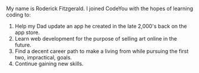 My name is Roderick Fitzgerald.
I joined CodeYou with the hopes of learning coding to:
1. Help my Dad update an app he created in the late 2,000's back on the app store.
2. Learn web development for the purpose of selling art online in the future.
3. Find a decent career path to make a living from while pursuing the first two, impractical, goals.
4. Continue gaining new skills.